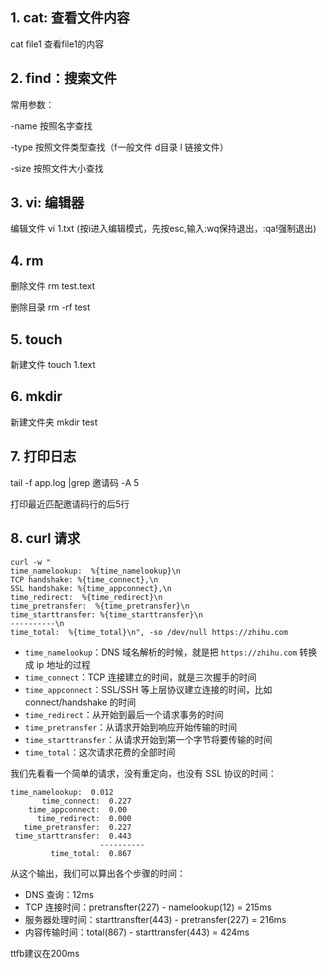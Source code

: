 ## 1. cat:  查看文件内容

   cat file1 查看file1的内容

## 2. find：搜索文件

常用参数：

-name 按照名字查找

-type 按照文件类型查找（f一般文件 d目录 l 链接文件）

-size 按照文件大小查找

## 3. vi: 编辑器

编辑文件 vi 1.txt (按i进入编辑模式，先按esc,输入:wq保持退出，:qa!强制退出)

## 4. rm

删除文件  rm test.text

删除目录  rm -rf test

## 5. touch

新建文件 touch 1.text

## 6. mkdir

新建文件夹  mkdir test

## 7. 打印日志

tail -f app.log |grep 邀请码 -A 5

打印最近匹配邀请码行的后5行

## 8. curl 请求

```
curl -w "
time_namelookup:  %{time_namelookup}\n
TCP handshake: %{time_connect},\n
SSL handshake: %{time_appconnect},\n
time_redirect:  %{time_redirect}\n
time_pretransfer:  %{time_pretransfer}\n 
time_starttransfer: %{time_starttransfer}\n
----------\n
time_total:  %{time_total}\n", -so /dev/null https://zhihu.com
```

- `time_namelookup`：DNS 域名解析的时候，就是把 `https://zhihu.com` 转换成 ip 地址的过程
- `time_connect`：TCP 连接建立的时间，就是三次握手的时间
- `time_appconnect`：SSL/SSH 等上层协议建立连接的时间，比如 connect/handshake 的时间
- `time_redirect`：从开始到最后一个请求事务的时间
- `time_pretransfer`：从请求开始到响应开始传输的时间
- `time_starttransfer`：从请求开始到第一个字节将要传输的时间
- `time_total`：这次请求花费的全部时间

我们先看看一个简单的请求，没有重定向，也没有 SSL 协议的时间：

```
time_namelookup:  0.012
       time_connect:  0.227
    time_appconnect:  0.00
      time_redirect:  0.000
   time_pretransfer:  0.227
 time_starttransfer:  0.443
                    ----------
         time_total:  0.867
```

从这个输出，我们可以算出各个步骤的时间：

- DNS 查询：12ms
- TCP 连接时间：pretransfter(227) - namelookup(12) = 215ms
- 服务器处理时间：starttransfter(443) - pretransfer(227) = 216ms
- 内容传输时间：total(867) - starttransfer(443) = 424ms



ttfb建议在200ms
